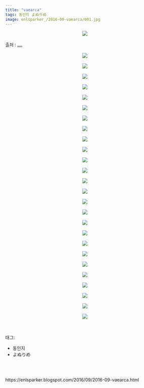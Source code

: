 ```yaml
---
title: "vaearca"
tags: 동인지 よぬりめ
image: enlsparker_/2016-09-vaearca/001.jpg
---
```

<div class="article">
<div class="post-body entry-content" id="post-body-841259991496207536" itemprop="description articleBody">
<div class="separator" style="clear: both; text-align: center;">
<img src="{{ site.nasurl }}/enlsparker_/2016-09-vaearca/001.jpg"/></div>
<br/>
<a name="more"></a>출처 : <a href="http://g.e-hentai.org/g/896456/9dd4aca902">....</a><br/>
<br/>
<div class="separator" style="clear: both; text-align: center;">
<img src="{{ site.nasurl }}/enlsparker_/2016-09-vaearca/002.jpg"/></div>
<br/>
<div class="separator" style="clear: both; text-align: center;">
<img src="{{ site.nasurl }}/enlsparker_/2016-09-vaearca/003.jpg"/></div>
<br/>
<div class="separator" style="clear: both; text-align: center;">
<img src="{{ site.nasurl }}/enlsparker_/2016-09-vaearca/004.jpg"/></div>
<br/>
<div class="separator" style="clear: both; text-align: center;">
<img src="{{ site.nasurl }}/enlsparker_/2016-09-vaearca/005.jpg"/></div>
<br/>
<div class="separator" style="clear: both; text-align: center;">
<img src="{{ site.nasurl }}/enlsparker_/2016-09-vaearca/006.jpg"/></div>
<br/>
<div class="separator" style="clear: both; text-align: center;">
<img src="{{ site.nasurl }}/enlsparker_/2016-09-vaearca/007.jpg"/></div>
<br/>
<div class="separator" style="clear: both; text-align: center;">
<img src="{{ site.nasurl }}/enlsparker_/2016-09-vaearca/008.jpg"/></div>
<br/>
<div class="separator" style="clear: both; text-align: center;">
<img src="{{ site.nasurl }}/enlsparker_/2016-09-vaearca/009.jpg"/></div>
<br/>
<div class="separator" style="clear: both; text-align: center;">
<img src="{{ site.nasurl }}/enlsparker_/2016-09-vaearca/010.jpg"/></div>
<br/>
<div class="separator" style="clear: both; text-align: center;">
<img src="{{ site.nasurl }}/enlsparker_/2016-09-vaearca/011.jpg"/></div>
<br/>
<div class="separator" style="clear: both; text-align: center;">
<img src="{{ site.nasurl }}/enlsparker_/2016-09-vaearca/012.jpg"/></div>
<br/>
<div class="separator" style="clear: both; text-align: center;">
<img src="{{ site.nasurl }}/enlsparker_/2016-09-vaearca/013.jpg"/></div>
<br/>
<div class="separator" style="clear: both; text-align: center;">
<img src="{{ site.nasurl }}/enlsparker_/2016-09-vaearca/014.jpg"/></div>
<br/>
<div class="separator" style="clear: both; text-align: center;">
<img src="{{ site.nasurl }}/enlsparker_/2016-09-vaearca/015.jpg"/></div>
<br/>
<div class="separator" style="clear: both; text-align: center;">
<img src="{{ site.nasurl }}/enlsparker_/2016-09-vaearca/016.jpg"/></div>
<br/>
<div class="separator" style="clear: both; text-align: center;">
<img src="{{ site.nasurl }}/enlsparker_/2016-09-vaearca/017.jpg"/></div>
<br/>
<div class="separator" style="clear: both; text-align: center;">
<img src="{{ site.nasurl }}/enlsparker_/2016-09-vaearca/018.jpg"/></div>
<br/>
<div class="separator" style="clear: both; text-align: center;">
<img src="{{ site.nasurl }}/enlsparker_/2016-09-vaearca/019.jpg"/></div>
<br/>
<div class="separator" style="clear: both; text-align: center;">
<img src="{{ site.nasurl }}/enlsparker_/2016-09-vaearca/020.jpg"/></div>
<br/>
<div class="separator" style="clear: both; text-align: center;">
<img src="{{ site.nasurl }}/enlsparker_/2016-09-vaearca/021.jpg"/></div>
<br/>
<div class="separator" style="clear: both; text-align: center;">
<img src="{{ site.nasurl }}/enlsparker_/2016-09-vaearca/022.jpg"/></div>
<br/>
<div class="separator" style="clear: both; text-align: center;">
<img src="{{ site.nasurl }}/enlsparker_/2016-09-vaearca/023.jpg"/></div>
<br/>
<div class="separator" style="clear: both; text-align: center;">
<img src="{{ site.nasurl }}/enlsparker_/2016-09-vaearca/024.jpg"/></div>
<br/>
<div class="separator" style="clear: both; text-align: center;">
<img src="{{ site.nasurl }}/enlsparker_/2016-09-vaearca/025.jpg"/></div>
<br/>
<div class="separator" style="clear: both; text-align: center;">
<img src="{{ site.nasurl }}/enlsparker_/2016-09-vaearca/026.jpg"/></div>
<br/>
<div class="separator" style="clear: both; text-align: center;">
<img src="{{ site.nasurl }}/enlsparker_/2016-09-vaearca/027.jpg"/></div>
<br/>
<div style="clear: both;"></div>
</div></div><br/>
<div class="tagTrail">
<p>태그: </p>
<ul>
<li>동인지</li>
<li>よぬりめ</li>
</ul>
</div><br/>

<br/>
<p id="refer">https://enlsparker.blogspot.com/2016/09/2016-09-vaearca.html</p>
<br/>
